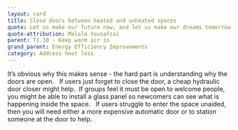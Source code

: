 ```yaml
---
layout: card
title: Close doors between heated and unheated spaces
quote: Let us make our future now, and let us make our dreams tomorrow's reality.
quote-attribution: Malala Yousafzai
parent: T1.10 - Keep warm air in
grand_parent: Energy Efficiency Improvements 
category: Address heat loss
---
```


<p>It’s obvious why this makes sense - the hard part is understanding why the doors are open.   If users just forget to close the door, a cheap hydraulic door closer might help.  If groups feel it must be open to welcome people, you might be able to install a glass panel so newcomers can see what is happening inside the space.   If users struggle to enter the space unaided, then you will need either a more expensive automatic door or to station someone at the door to help. </p> 

